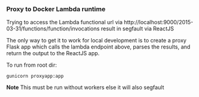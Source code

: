 ### Proxy to Docker Lambda runtime


Trying to access the Lambda functional url via http://localhost:9000/2015-03-31/functions/function/invocations result in segfault via ReactJS

The only way to get it to work for local development is to create a proxy Flask app which calls the lambda endpoint above, parses the results, and return the output to the ReactJS app.

To run from root dir:
```
gunicorn proxyapp:app
```

**Note** This must be run without workers else it will also segfault